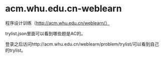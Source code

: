 # acm.whu.edu.cn-weblearn
程序设计训练（http://acm.whu.edu.cn/weblearn/）

trylist.json里面可以看到哪些题是AC的。

登录之后访问http://acm.whu.edu.cn/weblearn/problem/trylist/可以看到自己的trylist。
